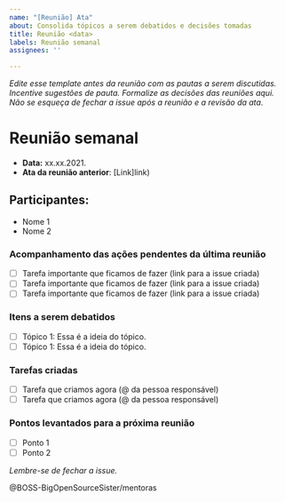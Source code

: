 ```yaml
---
name: "[Reunião] Ata"
about: Consolida tópicos a serem debatidos e decisões tomadas
title: Reunião <data>
labels: Reunião semanal
assignees: ''

---
```


_Edite esse template antes da reunião com as pautas a serem discutidas. Incentive sugestões de pauta. Formalize as decisões das reuniões aqui. Não se esqueça de fechar a issue após a reunião e a revisão da ata._

# Reunião semanal

- **Data:** xx.xx.2021.
- **Ata da reunião anterior**: [Link]link)

## Participantes:
  - Nome 1
  - Nome 2

### Acompanhamento das ações pendentes da última reunião

- [ ] Tarefa importante que ficamos de fazer (link para a issue criada)
- [ ] Tarefa importante que ficamos de fazer (link para a issue criada)
- [ ] Tarefa importante que ficamos de fazer (link para a issue criada)

### Itens a serem debatidos

- [ ]  Tópico 1: Essa é a ideia do tópico.
- [ ]  Tópico 1: Essa é a ideia do tópico.

### Tarefas criadas

- [ ] Tarefa que criamos agora (@ da pessoa responsável)
- [ ] Tarefa que criamos agora (@ da pessoa responsável)

### Pontos levantados para a próxima reunião
- [ ] Ponto 1
- [ ] Ponto 2

_Lembre-se de fechar a issue._

@BOSS-BigOpenSourceSister/mentoras
